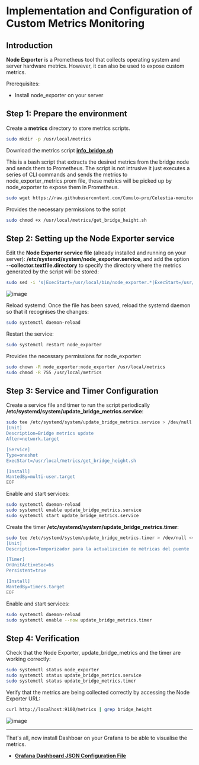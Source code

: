 # Implementation and Configuration of Custom Metrics Monitoring

## Introduction

**Node Exporter** is a Prometheus tool that collects operating system and server hardware metrics. However, it can also be used to expose custom metrics.

Prerequisites:
- Install node_exporter on your server

## Step 1: Prepare the environment

Create a **metrics** directory to store metrics scripts.

```bash
sudo mkdir -p /usr/local/metrics
```

Download the metrics script **[info_bridge.sh](https://github.com/Cumulo-pro/Celestia-monitoring/blob/main/bridge-monitor/info_bridge.sh)**

This is a bash script that extracts the desired metrics from the bridge node and sends them to Prometheus. The script is not intrusive it just executes a series of CLI commands and sends the metrics to node_exporter_metrics.prom file, these metrics will be picked up by node_exporter to expose them in Prometheus. 

```bash
sudo wget https://raw.githubusercontent.com/Cumulo-pro/Celestia-monitoring/main/bridge-monitor/info_bridge.sh -O /usr/local/metrics/get_bridge_height.sh
```

Provides the necessary permissions to the script
```bash
sudo chmod +x /usr/local/metrics/get_bridge_height.sh
```

## Step 2: Setting up the Node Exporter service

Edit the **Node Exporter service file** (already installed and running on your server): **/etc/systemd/system/node_exporter.service**, and add the option **--collector.textfile.directory** to specify the directory where the metrics generated by the script will be stored:

```bash
sudo sed -i 's|ExecStart=/usr/local/bin/node_exporter.*|ExecStart=/usr/local/bin/node_exporter --collector.textfile.directory=/usr/local/metrics|' /etc/systemd/system/node_exporter.service
```
![image](https://github.com/Cumulo-pro/Celestia-monitoring/assets/2853158/efa26b98-62e5-4758-882f-2cbf85df7abf)

Reload systemd: Once the file has been saved, reload the systemd daemon so that it recognises the changes:

```bash
sudo systemctl daemon-reload
```

Restart the service:

```bash
sudo systemctl restart node_exporter
```
Provides the necessary permissions for node_exporter:
```bash
sudo chown -R node_exporter:node_exporter /usr/local/metrics
sudo chmod -R 755 /usr/local/metrics
```

## Step 3: Service and Timer Configuration

Create a service file and timer to run the script periodically **/etc/systemd/system/update_bridge_metrics.service**:

```bash
sudo tee /etc/systemd/system/update_bridge_metrics.service > /dev/null << EOF
[Unit]
Description=Bridge metrics update
After=network.target

[Service]
Type=oneshot
ExecStart=/usr/local/metrics/get_bridge_height.sh

[Install]
WantedBy=multi-user.target
EOF
```

Enable and start services:

```bash
sudo systemctl daemon-reload
sudo systemctl enable update_bridge_metrics.service
sudo systemctl start update_bridge_metrics.service
```

Create the timer **/etc/systemd/system/update_bridge_metrics.timer**:

```bash
sudo tee /etc/systemd/system/update_bridge_metrics.timer > /dev/null << EOF
[Unit]
Description=Temporizador para la actualización de métricas del puente

[Timer]
OnUnitActiveSec=6s
Persistent=true

[Install]
WantedBy=timers.target
EOF
```

Enable and start services:

```bash
sudo systemctl daemon-reload
sudo systemctl enable --now update_bridge_metrics.timer
```

## Step 4: Verification

Check that the Node Exporter, update_bridge_metrics and the timer are working correctly:

```bash
sudo systemctl status node_exporter
sudo systemctl status update_bridge_metrics.service
sudo systemctl status update_bridge_metrics.timer
```

Verify that the metrics are being collected correctly by accessing the Node Exporter URL:

```bash
curl http://localhost:9100/metrics | grep bridge_height
```
![image](https://github.com/Cumulo-pro/Celestia-monitoring/assets/2853158/f7f08b13-12f1-4dc1-af9a-3398ad20bb03)

_______________________________________

That's all, now install Dashboar on your Grafana to be able to visualise the metrics.

- **[Grafana Dashboard JSON Configuration File](https://github.com/Cumulo-pro/Celestia-monitoring/blob/main/bridge-monitor/Celestia%20Bridge%20Node.json)**
